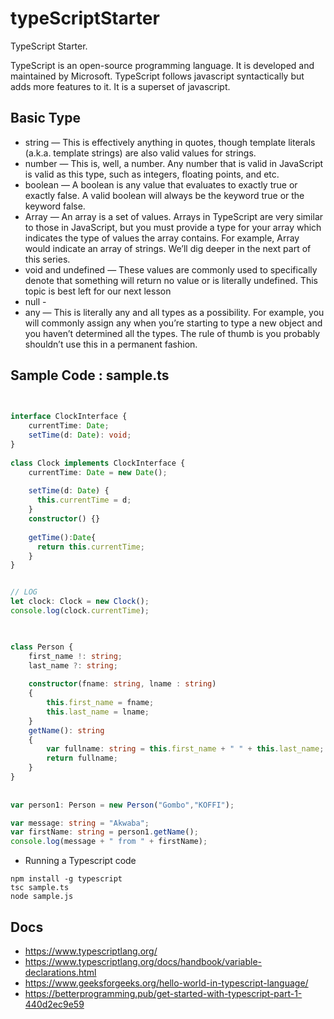 # typeScriptStarter
TypeScript   Starter.

TypeScript is an open-source programming language. It is developed and maintained by Microsoft. TypeScript follows javascript syntactically but adds more features to it. It is a superset of javascript. 



##  Basic Type

* string — This is effectively anything in quotes, though template literals (a.k.a. template strings) are also valid values for strings.
* number — This is, well, a number. Any number that is valid in JavaScript is valid as this type, such as integers, floating points, and etc.
* boolean — A boolean is any value that evaluates to exactly true or exactly false. A valid boolean will always be the keyword true or the keyword false.
* Array — An array is a set of values. Arrays in TypeScript are very similar to those in JavaScript, but you must provide a type for your array which indicates the type of values the array contains. For example, Array<string> would indicate an array of strings. We’ll dig deeper in the next part of this series.
* void and undefined — These values are commonly used to specifically denote that something will return no value or is literally undefined. This topic is best left for our next lesson
* null -
* any — This is literally any and all types as a possibility. For example, you will commonly assign any when you’re starting to type a new object and you haven’t determined all the types. The rule of thumb is you probably shouldn’t use this in a permanent fashion.

## Sample  Code :   sample.ts

```typeScript

 
interface ClockInterface {
    currentTime: Date;
    setTime(d: Date): void;
}
  
class Clock implements ClockInterface {
    currentTime: Date = new Date();
  
    setTime(d: Date) {
      this.currentTime = d;
    }
    constructor() {}
  
    getTime():Date{
      return this.currentTime;
    }
}


// LOG
let clock: Clock = new Clock();
console.log(clock.currentTime);
  


class Person {
    first_name !: string;
    last_name ?: string;
  
    constructor(fname: string, lname : string)
    {
        this.first_name = fname;
        this.last_name = lname;
    }
    getName(): string
    {
        var fullname: string = this.first_name + " " + this.last_name;
        return fullname;
    }
}
  
  
var person1: Person = new Person("Gombo","KOFFI");

var message: string = "Akwaba";
var firstName: string = person1.getName();
console.log(message + " from " + firstName);


```
* Running a Typescript code
```
npm install -g typescript
tsc sample.ts
node sample.js
```

## Docs
- https://www.typescriptlang.org/
- https://www.typescriptlang.org/docs/handbook/variable-declarations.html
- https://www.geeksforgeeks.org/hello-world-in-typescript-language/
- https://betterprogramming.pub/get-started-with-typescript-part-1-440d2ec9e59
